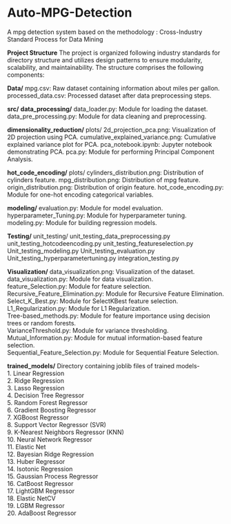 # Auto-MPG-Detection
A mpg detection system based on the methodology : Cross-Industry Standard Process for Data Mining

**Project Structure**
The project is organized following industry standards for directory structure and utilizes design patterns to ensure modularity, scalability, and maintainability. The structure comprises the following components:

**Data/**
  mpg.csv: Raw dataset containing information about miles per gallon.
  processed_data.csv: Processed dataset after data preprocessing steps.
  
**src/**
  **data_processing/**
    data_loader.py: Module for loading the dataset.
    data_pre_processing.py: Module for data cleaning and preprocessing.
    
  **dimensionality_reduction/**
    plots/
      2d_projection_pca.png: Visualization of 2D projection using PCA.
      cumulative_explained_variance.png: Cumulative explained variance plot for PCA.
      pca_notebook.ipynb: Jupyter notebook demonstrating PCA.
      pca.py: Module for performing Principal Component Analysis.
      
  **hot_code_encoding/**
    plots/
      cylinders_distribution.png: Distribution of cylinders feature.
      mpg_distribution.png: Distribution of mpg feature.
      origin_distribution.png: Distribution of origin feature.
    hot_code_encoding.py: Module for one-hot encoding categorical variables.
    
  **modeling/**
    evaluation.py: Module for model evaluation.
    hyperparameter_Tuning.py: Module for hyperparameter tuning.
    modeling.py: Module for building regression models.
    
  **Testing/**
	  unit_testing/
		  unit_testing_data_preprocessing.py
		  unit_testing_hotcodeencoding.py
		  unit_testing_featureselection.py
		  Unit_testing_modeling.py
		  Unit_testing_evaluation.py		
		  Unit_testing_hyperparametertuning.py
	  integration_testing.py
    
  **Visualization/**
    data_visualization.png: Visualization of the dataset.\
    data_visualization.py: Module for data visualization.\
    feature_Selection.py: Module for feature selection.\
    Recursive_Feature_Elimination.py: Module for Recursive Feature Elimination.\
    Select_K_Best.py: Module for SelectKBest feature selection.\
    L1_Regularization.py: Module for L1 Regularization.\
    Tree-based_methods.py: Module for feature importance using decision trees or random forests.\
    VarianceThreshold.py: Module for variance thresholding.\
    Mutual_Information.py: Module for mutual information-based feature selection.\
    Sequential_Feature_Selection.py: Module for Sequential Feature Selection.
    
  **trained_models/**
    Directory containing joblib files of trained models- \
    1. Linear Regression\
    2. Ridge Regression\
    3. Lasso Regression\
    4. Decision Tree Regressor\
    5. Random Forest Regressor\
    6. Gradient Boosting Regressor\
    7. XGBoost Regressor\
    8. Support Vector Regressor (SVR)\
    9. K-Nearest Neighbors Regressor (KNN)\
    10. Neural Network Regressor\
    11. Elastic Net\
    12. Bayesian Ridge Regression\
    13. Huber Regressor\
    14. Isotonic Regression\
    15. Gaussian Process Regressor\
    16. CatBoost Regressor\
    17. LightGBM Regressor\
    18. Elastic NetCV\
    19. LGBM Regressor\
    20. AdaBoost Regressor
